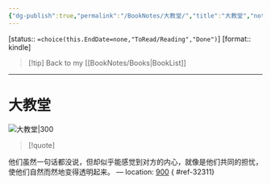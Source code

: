 ```yaml
---
{"dg-publish":true,"permalink":"/BookNotes/大教堂/","title":"大教堂","noteIcon":""}
---
```


[status:: `=choice(this.EndDate=none,"ToRead/Reading","Done")`]
[format:: kindle]

>[!tip] Back to my [[BookNotes/Books\|BookList]]

---
# 大教堂

![大教堂|300](https://img9.doubanio.com/view/subject/l/public/s29108441.jpg)

>[!quote]

他们虽然一句话都没说，但却似乎能感觉到对方的内心，就像是他们共同的担忧，使他们自然而然地变得透明起来。 — location: [900]()
{ #ref-32311}



